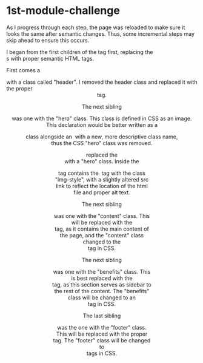 # 1st-module-challenge
As I progress through each step, the page was reloaded to make sure it looks the same after semantic changes. Thus, some incremental steps may skip ahead to ensure this occurs.

<body>
I began from the first children of the <body> tag first, replacing the <div>s with proper semantic HTML tags.

First comes a <div> with a class called "header". I removed the header class and replaced it with the proper <header> tag.
 
The next sibling <div> was one with the "hero" class. This class is defined in CSS as an image. This declaration would be better written as a <figure> class alongside an <img> with a new, more descriptive class name, thus the CSS "hero" class was removed. <figure>  replaced the <div> with a "hero" class. Inside the <figure> tag contains the <img> tag with the class "img-style", with a slightly altered src link to reflect the location of the html file and proper alt text.

The next sibling <div> was one with the "content" class. This will be replaced with the <main> tag, as it contains the main content of the page, and the "content" class changed to the <main> tag in CSS.

The next sibling <div> was one with the "benefits" class. This is best replaced with the <aside> tag, as this section serves as sidebar to the rest of the content. The "benefits" class will be changed to an <aside> tag in CSS.

The last sibling <div> was the one with the "footer" class. This will be replaced with the proper <footer> tag. The "footer" class will be changed to <footer> tags in CSS.